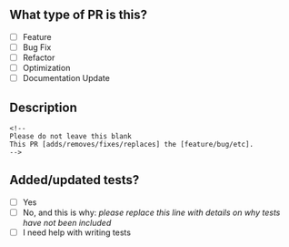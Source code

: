 ## What type of PR is this?

- [ ] Feature
- [ ] Bug Fix
- [ ] Refactor
- [ ] Optimization
- [ ] Documentation Update

## Description

```
<!-- 
Please do not leave this blank 
This PR [adds/removes/fixes/replaces] the [feature/bug/etc]. 
-->
```

## Added/updated tests?

- [ ] Yes
- [ ] No, and this is why: _please replace this line with details on why tests
      have not been included_
- [ ] I need help with writing tests

<!-- 
## [optional] How should this change be tested manually?
-->

<!-- 
## [optional] Are there any post-deployment tasks we need to perform?
-->